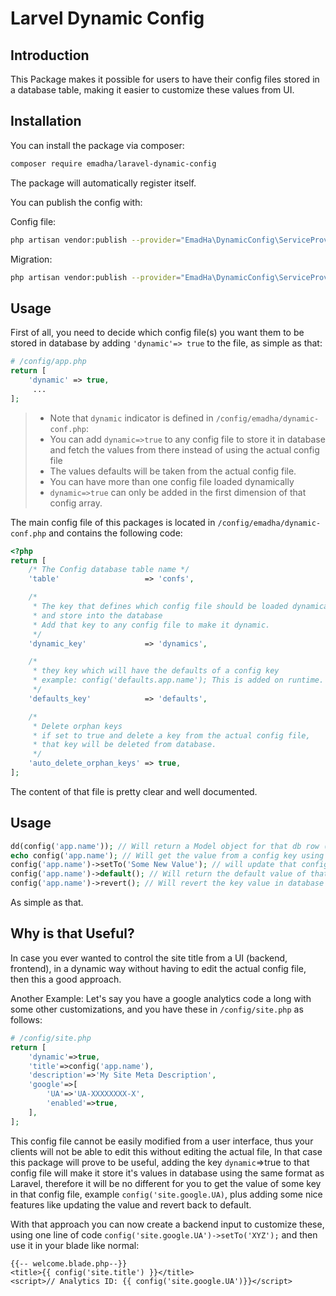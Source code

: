 # Larvel Dynamic Config


## Introduction
This Package makes it possible for users to have their config files stored in a database table, making it easier to customize these values from UI.

## Installation
You can install the package via composer:
``` bash
composer require emadha/laravel-dynamic-config
```
The package will automatically register itself.

You can publish the config with:

Config file:
``` bash
php artisan vendor:publish --provider="EmadHa\DynamicConfig\ServiceProvider" --tag="config"
```

Migration:
```bash
php artisan vendor:publish --provider="EmadHa\DynamicConfig\ServiceProvider" --tag="migrations"
```
 
## Usage

First of all, you need to decide which config file(s) you want them to be stored in database by adding `'dynamic'=> true` to the file, as simple as that:
```php
# /config/app.php 
return [
    'dynamic' => true,
     ...
];
```

> * Note that `dynamic` indicator is defined in `/config/emadha/dynamic-conf.php`:
> * You can add `dynamic=>true` to any config file to store it in database and fetch the values from there instead of using the actual config file
> * The values defaults will be taken from the actual config file.
> * You can have more than one config file loaded dynamically
> * `dynamic=>true` can only be added in the first dimension of that config array.


The main config file of this packages is located in `/config/emadha/dynamic-conf.php` and contains the following code:
```php
<?php
return [
    /* The Config database table name */
    'table'                   => 'confs',

    /*
     * The key that defines which config file should be loaded dynamically
     * and store into the database
     * Add that key to any config file to make it dynamic.
     */
    'dynamic_key'             => 'dynamics',

    /*
     * they key which will have the defaults of a config key
     * example: config('defaults.app.name'); This is added on runtime.
     */
    'defaults_key'            => 'defaults',

    /*
     * Delete orphan keys
     * if set to true and delete a key from the actual config file,
     * that key will be deleted from database.
     */
    'auto_delete_orphan_keys' => true,
];
```
The content of that file is pretty clear and well documented.

## Usage

```php
dd(config('app.name')); // Will return a Model object for that db row (key)
echo config('app.name'); // Will get the value from a config key using __toString() method from the DynamicConfig Model;
config('app.name')->setTo('Some New Value'); // will update that config key in database
config('app.name')->default(); // Will return the default value of that key (from the actual config file and not from the database)
config('app.name')->revert(); // Will revert the key value in database back to default (to what it is in the actual config file) 
```
As simple as that.

## Why is that Useful?
In case you ever wanted to control the site title from a UI (backend, frontend), in a dynamic way without having to edit the actual config file, then this a good approach.

Another Example: Let's say you have a google analytics code a long with some other customizations, and you have these in `/config/site.php` as follows:

```php
# /config/site.php
return [
    'dynamic'=>true,
    'title'=>config('app.name'),
    'description'=>'My Site Meta Description',
    'google'=>[
        'UA'=>'UA-XXXXXXXX-X',
        'enabled'=>true,
    ],
];
```
This config file cannot be easily modified from a user interface, thus your clients will not be able to edit this without editing the actual file, 
In that case this package will prove to be useful, adding the key `dynamic`=>true to that config file will make it store it's values in database using the same format as Laravel, therefore it will be no different for you to get the value of some key in that config file, example `config('site.google.UA)`, plus adding some nice features like updating the value and revert back to default.

With that approach you can now create a backend input to customize these, using one line of code `config('site.google.UA')->setTo('XYZ');` and then use it in your blade like normal:
```blade
{{-- welcome.blade.php--}}
<title>{{ config('site.title') }}</title>
<script>// Analytics ID: {{ config('site.google.UA')}}</script>
``` 